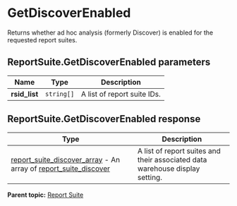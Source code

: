 # GetDiscoverEnabled

Returns whether ad hoc analysis (formerly Discover) is enabled for the requested report suites.

## ReportSuite.GetDiscoverEnabled parameters

|Name|Type|Description|
|----|----|-----------|
|**rsid_list** |`string[]` |A list of report suite IDs.|

## ReportSuite.GetDiscoverEnabled response

|Type|Description|
|----|-----------|
| [report_suite_discover_array](../../data_types/r_report_suite_discover_array.md#) - An array of [report_suite_discover](../../data_types/r_report_suite_discover.md#) |A list of report suites and their associated data warehouse display setting.|

**Parent topic:** [Report Suite](../../methods/report_suite/r_methods_reportsuite.md)

